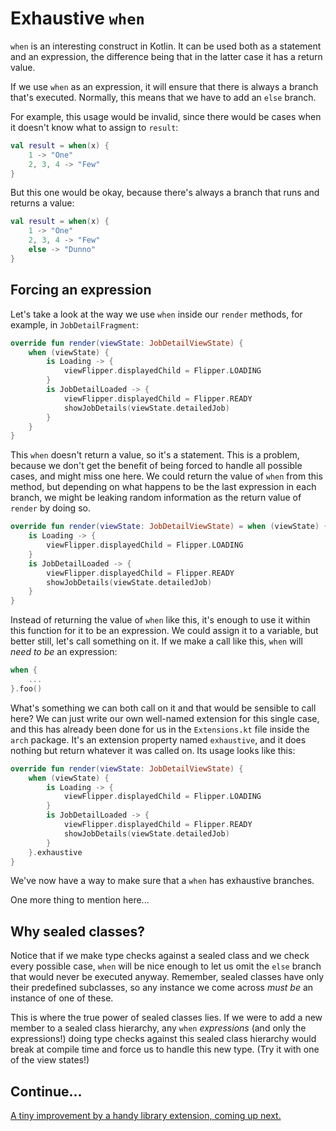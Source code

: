 # Exhaustive `when`

`when` is an interesting construct in Kotlin. It can be used both as a statement and an expression, the difference being that in the latter case it has a return value.

If we use `when` as an expression, it will ensure that there is always a branch that's executed. Normally, this means that we have to add an `else` branch.

For example, this usage would be invalid, since there would be cases when it doesn't know what to assign to `result`:

```kotlin
val result = when(x) {
    1 -> "One"
    2, 3, 4 -> "Few"
}
```

But this one would be okay, because there's always a branch that runs and returns a value:

```kotlin
val result = when(x) {
    1 -> "One"
    2, 3, 4 -> "Few"
    else -> "Dunno"
}
```

## Forcing an expression

Let's take a look at the way we use `when` inside our `render` methods, for example, in `JobDetailFragment`:

```kotlin
override fun render(viewState: JobDetailViewState) {
    when (viewState) {
        is Loading -> {
            viewFlipper.displayedChild = Flipper.LOADING
        }
        is JobDetailLoaded -> {
            viewFlipper.displayedChild = Flipper.READY
            showJobDetails(viewState.detailedJob)
        }
    }
}
```

This `when` doesn't return a value, so it's a statement. This is a problem, because we don't get the benefit of being forced to handle all possible cases, and might miss one here. We could return the value of `when` from this method, but depending on what happens to be the last expression in each branch, we might be leaking random information as the return value of `render` by doing so.

```kotlin
override fun render(viewState: JobDetailViewState) = when (viewState) {
    is Loading -> {
        viewFlipper.displayedChild = Flipper.LOADING
    }
    is JobDetailLoaded -> {
        viewFlipper.displayedChild = Flipper.READY
        showJobDetails(viewState.detailedJob)
    }
}
```

Instead of returning the value of `when` like this, it's enough to use it within this function for it to be an expression. We could assign it to a variable, but better still, let's call something on it. If we make a call like this, `when` will _need to be_ an expression:

```kotlin
when { 
    ... 
}.foo()
``` 

What's something we can both call on it and that would be sensible to call here? We can just write our own well-named extension for this single case, and this has already been done for us in the `Extensions.kt` file inside the `arch` package. It's an extension property named `exhaustive`, and it does nothing but return whatever it was called on. Its usage looks like this:

```kotlin
override fun render(viewState: JobDetailViewState) {
    when (viewState) {
        is Loading -> {
            viewFlipper.displayedChild = Flipper.LOADING
        }
        is JobDetailLoaded -> {
            viewFlipper.displayedChild = Flipper.READY
            showJobDetails(viewState.detailedJob)
        }
    }.exhaustive
}
```

We've now have a way to make sure that a `when` has exhaustive branches. 

One more thing to mention here... 

## Why sealed classes?

Notice that if we make type checks against a sealed class and we check every possible case, `when` will be nice enough to let us omit the `else` branch that would never be executed anyway. Remember, sealed classes have only their predefined subclasses, so any instance we come across _must be_ an instance of one of these.

This is where the true power of sealed classes lies. If we were to add a new member to a sealed class hierarchy, any `when` _expressions_ (and only the expressions!) doing type checks against this sealed class hierarchy would break at compile time and force us to handle this new type. (Try it with one of the view states!)

## Continue...

[A tiny improvement by a handy library extension, coming up next.](./simpler-view-visibilities.md)
